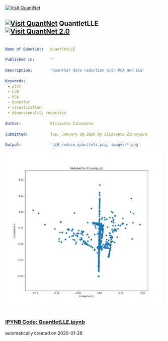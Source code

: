 [<img src="https://github.com/QuantLet/Styleguide-and-FAQ/blob/master/pictures/banner.png" width="888" alt="Visit QuantNet">](http://quantlet.de/)

## [<img src="https://github.com/QuantLet/Styleguide-and-FAQ/blob/master/pictures/qloqo.png" alt="Visit QuantNet">](http://quantlet.de/) **QuantletLLE** [<img src="https://github.com/QuantLet/Styleguide-and-FAQ/blob/master/pictures/QN2.png" width="60" alt="Visit QuantNet 2.0">](http://quantlet.de/)

```yaml

Name of QuantLet:   QuantletLLE

Published in:       ''

Description:        'Quantlet data reduction with PCA and LLE'

Keywords:          
 - plot
 - LLE 
 - PCA
 - quantlet
 - visualization
 - dimensionality reduction

Author:             Elizaveta Zinovyeva

Submitted:          Tue, January 28 2020 by Elizaveta Zinovyeva

Output:             'LLE_reduce_quantlets.png, images/*.png'

```

![Picture1](LLE_reduce_quantlets.png)

### [IPYNB Code: QuantletLLE.ipynb](QuantletLLE.ipynb)


automatically created on 2020-01-28